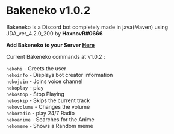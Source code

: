 <h1>Bakeneko v1.0.2</h1>

Bakeneko is a Discord bot completely made in java(Maven) using JDA_ver_4.2.0_200 by <b>HaxnovR#0666</b>

<b>Add Bakeneko to your Server <a href="https://discord.com/api/oauth2/authorize?client_id=743374307031384104&permissions=8&scope=bot">Here</a></b>

Current Bakeneko commands at v1.0.2 :

`nekohi` - Greets the user<br>
`nekoinfo` - Displays bot creator information<br>
`nekojoin` - Joins voice channel<br>
`nekoplay` - play <YouTube Link><br>
`nekostop` - Stop Playing<br>
`nekoskip` - Skips the current track<br>
`nekovolume` - Changes the volume<br>
`nekoradio` - play 24/7 Radio<br>
`nekoanime` - Searches for the Anime<br>
`nekomeme` - Shows a Random meme<br>

